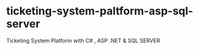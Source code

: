 # ticketing-system-paltform-asp-sql-server
Ticketing System Platform with C# , ASP .NET &amp; SQL SERVER
